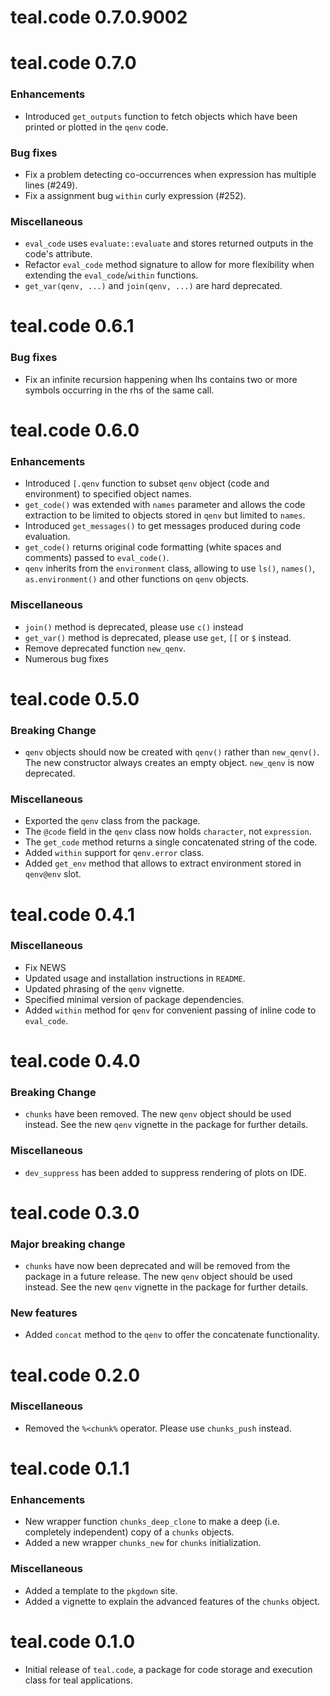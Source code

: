# teal.code 0.7.0.9002

# teal.code 0.7.0

### Enhancements

* Introduced `get_outputs` function to fetch objects which have been printed or plotted in the `qenv` code.

### Bug fixes

* Fix a problem detecting co-occurrences when expression has multiple lines (#249).
* Fix a assignment bug `within` curly expression (#252).

### Miscellaneous

* `eval_code` uses `evaluate::evaluate` and stores returned outputs in the code's attribute.
* Refactor `eval_code` method signature to allow for more flexibility when extending the `eval_code`/`within` functions.
* `get_var(qenv, ...)` and `join(qenv, ...)` are hard deprecated.

# teal.code 0.6.1

### Bug fixes

* Fix an infinite recursion happening when lhs contains two or more symbols occurring in the rhs of the same call.

# teal.code 0.6.0

### Enhancements

* Introduced `[.qenv` function to subset `qenv` object (code and environment) to specified object names.
* `get_code()` was extended with `names` parameter and allows the code extraction to be limited to objects stored in
`qenv` but limited to `names`.
* Introduced `get_messages()` to get messages produced during code evaluation.
* `get_code()` returns original code formatting (white spaces and comments) passed to `eval_code()`.
* `qenv` inherits from the `environment` class, allowing to use `ls()`, `names()`, `as.environment()` and other functions on `qenv` objects.

### Miscellaneous

* `join()` method is deprecated, please use `c()` instead
* `get_var()` method is deprecated, please use `get`, `[[` or `$` instead.
* Remove deprecated function `new_qenv`.
* Numerous bug fixes

# teal.code 0.5.0

### Breaking Change

* `qenv` objects should now be created with `qenv()` rather than `new_qenv()`. The new constructor always creates an empty object. `new_qenv` is now deprecated.

### Miscellaneous

* Exported the `qenv` class from the package.
* The `@code` field in the `qenv` class now holds `character`, not `expression`.
* The `get_code` method  returns a single concatenated string of the code.
* Added `within` support for `qenv.error` class.
* Added `get_env` method that allows to extract environment stored in `qenv@env` slot.

# teal.code 0.4.1

### Miscellaneous
* Fix NEWS
* Updated usage and installation instructions in `README`.
* Updated phrasing of the `qenv` vignette.
* Specified minimal version of package dependencies.
* Added `within` method for `qenv` for convenient passing of inline code to `eval_code`.

# teal.code 0.4.0

### Breaking Change
* `chunks` have been removed. The new `qenv` object should be used instead. See the new `qenv` vignette in the package for further details.

### Miscellaneous
* `dev_suppress` has been added to suppress rendering of plots on IDE.

# teal.code 0.3.0

### Major breaking change
* `chunks` have now been deprecated and will be removed from the package in a future release. The new `qenv` object should be used instead. See the new `qenv` vignette in the package for further details.

### New features
* Added `concat` method to the `qenv` to offer the concatenate functionality.

# teal.code 0.2.0

### Miscellaneous
* Removed the `%<chunk%` operator. Please use `chunks_push` instead.

# teal.code 0.1.1

### Enhancements
* New wrapper function `chunks_deep_clone` to make a deep (i.e. completely independent) copy of a `chunks` objects.
* Added a new wrapper `chunks_new` for `chunks` initialization.

### Miscellaneous
* Added a template to the `pkgdown` site.
* Added a vignette to explain the advanced features of the `chunks` object.

# teal.code 0.1.0

* Initial release of `teal.code`, a package for code storage and execution class for teal applications.
